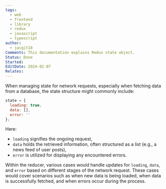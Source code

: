 ```yaml
---
tags:
  - web
  - frontend
  - library
  - redux
  - javascript
  - typescript
author:
  - jacgit18
Comments: This documentation explains Redux state object.
Status: Done
Started: 
EditDate: 2024-02-07
Relates:
---
```

When managing state for network requests, especially when fetching data from a database, the state structure might commonly include:

```javascript
state = {
  loading: true,
  data: [],
  error: ''
};
```

Here:
- `loading` signifies the ongoing request,
- `data` holds the retrieved information, often structured as a list (e.g., a news feed of user posts),
- `error` is utilized for displaying any encountered errors.

Within the reducer, various cases would handle updates for `loading`, `data`, and `error` based on different stages of the network request. These cases would cover scenarios such as when new data is being loaded, when data is successfully fetched, and when errors occur during the process.